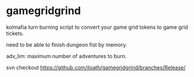 # gamegridgrind

kolmafia turn burning script to convert your game grid tokens to game grid tickets.

need to be able to finish dungeon fist by memory.

adv_lim: maximum number of adventures to burn.

svn checkout https://github.com/iloath/gamegridgrind/branches/Release/
